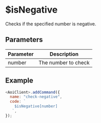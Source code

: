 # $isNegative

Checks if the specified number is negative.

## Parameters

| Parameter | Description             |
| --------- | ----------------------- |
| number    | The number to check     |

## Example

```js
<AoiClient>.addCommand({
  name: "check-negative",
  code: `
    $isNegative[number]
   `,
});
```